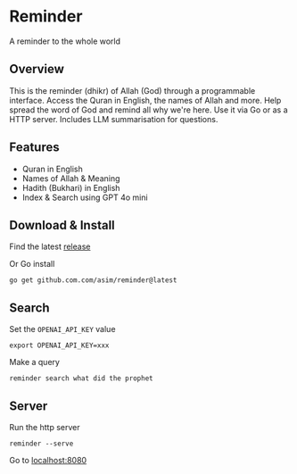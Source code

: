 # Reminder

A reminder to the whole world

## Overview

This is the reminder (dhikr) of Allah (God) through a programmable interface. Access the Quran in English, the names of Allah and more. 
Help spread the word of God and remind all why we're here. Use it via Go or as a HTTP server. Includes LLM summarisation for questions.

## Features

- Quran in English
- Names of Allah & Meaning
- Hadith (Bukhari) in English
- Index & Search using GPT 4o mini

## Download & Install

Find the latest [release](https://github.com/asim/reminder/releases/latest)

Or Go install

```
go get github.com.com/asim/reminder@latest
```

## Search

Set the `OPENAI_API_KEY` value

```
export OPENAI_API_KEY=xxx
```

Make a query

```
reminder search what did the prophet
```

## Server

Run the http server 

```
reminder --serve
```

Go to [localhost:8080](https://localhost:8080)
